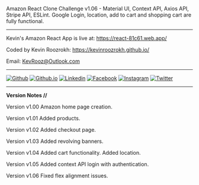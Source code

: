Amazon React Clone Challenge v1.06 - Material UI, Context API, Axios API, Stripe API, ESLint. Google Login, location, add to cart and shopping cart are fully functional.

---

Kevin's Amazon React App is live at: https://react-81c61.web.app/

Coded by Kevin Roozrokh: https://kevinroozrokh.github.io/

Email: KevRooz@Outlook.com

---
[![Github](https://img.shields.io/badge/-Github-gray?style=flat-square&logo=Github&logoColor=white)](https://github.com/KevinRoozrokh)
[![Github.io](https://img.shields.io/badge/-Github.io-black?style=flat-square&logo=Github&logoColor=white)](https://kevinroozrokh.github.io/)
[![Linkedin](https://img.shields.io/badge/-LinkedIn-darkblue?style=flat-square&logo=Linkedin&logoColor=white)](https://www.linkedin.com/in/kevin-roozrokh/)
[![Facebook](https://img.shields.io/badge/-Facebook-blue?style=flat-square&logo=Facebook&logoColor=white)](https://www.facebook.com/kevinkayvan/)
[![Instagram](https://img.shields.io/badge/-Instagram-red?style=flat-square&logo=Instagram&logoColor=white)](https://www.instagram.com/donkayvan/)
[![Twitter](https://img.shields.io/badge/-Twitter-teal?style=flat-square&logo=Twitter&logoColor=white)](https://twitter.com/kevinkayvan)

---

**Version Notes //**

Version v1.00
Amazon home page creation.

Version v1.01
Added products.

Version v1.02
Added checkout page.

Version v1.03
Added revolving banners.

Version v1.04
Added cart functionality. Added location.

Version v1.05
Added context API login with authentication.

Version v1.06
Fixed flex alignment issues.

